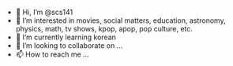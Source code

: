 - 👋 Hi, I’m @scs141
- 👀 I’m interested in movies, social matters, education, astronomy, physics, math, tv shows, kpop, apop, pop culture, etc.
- 🌱 I’m currently learning korean
- 💞️ I’m looking to collaborate on ...
- 📫 How to reach me ...

<!---
scs141/scs141 is a ✨ special ✨ repository because its `README.md` (this file) appears on your GitHub profile.
You can click the Preview link to take a look at your changes.
--->
